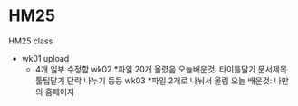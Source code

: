 # HM25
HM25 class

* wk01 upload
  * 4개 일부 수정함
wk02
*파일 20개 올렸음
오늘배운것: 타이틀달기
           문서제목
           툴팁달기
           단락 나누기
           등등
wk03
*파일 2개로 나눠서 올림
오늘 배운것: 나만의 홈페이지 
